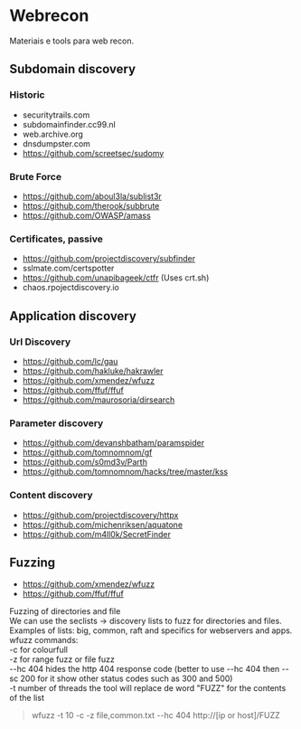 # Webrecon
Materiais e tools para web recon.

## Subdomain discovery
### Historic
* securitytrails.com
* subdomainfinder.cc99.nl
* web.archive.org
* dnsdumpster.com
* https://github.com/screetsec/sudomy

### Brute Force
* https://github.com/aboul3la/sublist3r
* https://github.com/therook/subbrute
* https://github.com/OWASP/amass

### Certificates, passive
* https://github.com/projectdiscovery/subfinder
* sslmate.com/certspotter
* https://github.com/unapibageek/ctfr (Uses crt.sh)
* chaos.rpojectdiscovery.io

## Application discovery
### Url Discovery
* https://github.com/lc/gau
* https://github.com/hakluke/hakrawler
* https://github.com/xmendez/wfuzz
* https://github.com/ffuf/ffuf
* https://github.com/maurosoria/dirsearch

### Parameter discovery
* https://github.com/devanshbatham/paramspider
* https://github.com/tomnomnom/gf
* https://github.com/s0md3v/Parth
* https://github.com/tomnomnom/hacks/tree/master/kss

### Content discovery
* https://github.com/projectdiscovery/httpx
* https://github.com/michenriksen/aquatone
* https://github.com/m4ll0k/SecretFinder

## Fuzzing
* https://github.com/xmendez/wfuzz
* https://github.com/ffuf/ffuf

<p>Fuzzing of directories and file <br>
We can use the seclists -> discovery lists to fuzz for directories and files. Examples of lists: big, common, raft and specifics for webservers and apps.<br>
wfuzz commands:<br>
-c for colourfull<br>
-z for range fuzz or file fuzz<br>
--hc 404 hides the http 404 response code (better to use --hc 404 then --sc 200 for it show other status codes such as 300 and 500)<br>
-t number of threads
the tool will replace de word "FUZZ" for the contents of the list </p>

> wfuzz -t 10 -c -z file,common.txt --hc 404 http://[ip or host]/FUZZ
